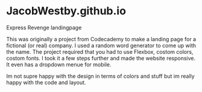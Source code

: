 # JacobWestby.github.io
Express Revenge landingpage

This was originally a project from Codecademy to make a landing page for a fictional (or real) company. 
I used a random word generator to come up with the name. 
The project required that you had to use Flexbox, costom colors, costom fonts. I took it a few steps further
and made the website responsive. It even has a dropdown menue for mobile.

Im not supre happy with the design in terms of colors and stuff but im really happy with the code and layout. 
